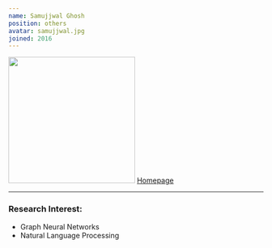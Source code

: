 ```yaml
---
name: Samujjwal Ghosh
position: others
avatar: samujjwal.jpg
joined: 2016
---
```


<img width="250" src="{{site.baseurl}}/images/people/{{page.avatar}}" data-action="zoom">
<a href="https://sites.google.com/view/samujjwal/home?authuser=0" target=_blank >Homepage</a> 

<hr>

### Research Interest:
<p style="text-align:justify">

* Graph Neural Networks
* Natural Language Processing
</p>
